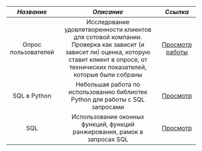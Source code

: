 | *Название* | *Описание* | *Ссылка* |
|:----:|:----:|:----:|
|Опрос пользователей|Исследование удовлетворенности клиентов для сотовой компании. Проверка как зависит (и зависит ли) оценка, которую ставит клиент в опросе, от технических показателей, которые были собраны|[Просмотр работы](https://github.com/catharsis-sometimes/some_study_projects/blob/main/users_loyalty/%D0%9E%D0%BF%D1%80%D0%BE%D1%81_%D0%BF%D0%BE%D0%BB%D1%8C%D0%B7%D0%BE%D0%B2%D0%B0%D1%82%D0%B5%D0%BB%D0%B5%D0%B9.ipynb)|
|SQL в Python|Небольшая работа по использованию библиотек Python для работы с SQL запросами|[Просмотр](https://github.com/catharsis-sometimes/some_study_projects/blob/main/SQL%20%D0%B2%20Pyrhon/Coursework_analytics_2_Igor.ipynb)|
|SQL|Использование оконных функций, функций ранжирования, рамок в запросах SQL|[Просмотр](https://github.com/catharsis-sometimes/some_study_projects/blob/main/SQL%20practice/SQL_practice_(over%2C%20part_by%2C%20order_by%2C%20rows_bt%2C%20range).ipynb)|
